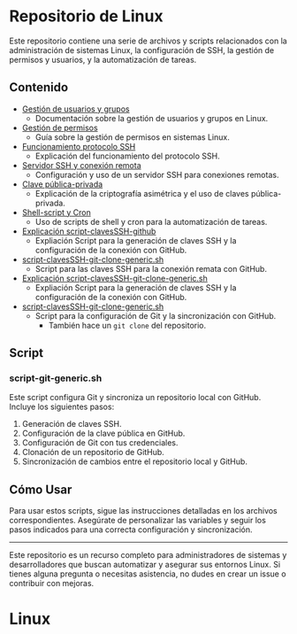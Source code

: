 # Repositorio de Linux

Este repositorio contiene una serie de archivos y scripts relacionados con la administración de sistemas Linux, la configuración de SSH, la gestión de permisos y usuarios, y la automatización de tareas.

## Contenido

- [Gestión de usuarios y grupos](./Gestion-de-usuarios-y-grupos.md)
    - Documentación sobre la gestión de usuarios y grupos en Linux.
- [Gestión de permisos](./Gestion-de-permisos.md)
    - Guía sobre la gestión de permisos en sistemas Linux.
- [Funcionamiento protocolo SSH](./FuncionamientoprotocoloSSH.md)
    - Explicación del funcionamiento del protocolo SSH.
- [Servidor SSH y conexión remota](./ServidorSSH_conexion-remota.md)
    -  Configuración y uso de un servidor SSH para conexiones remotas.
- [Clave pública-privada](./clave-publica-privada.md)
    - Explicación de la criptografía asimétrica y el uso de claves pública-privada.
- [Shell-script y Cron](./Shell-script_y_Cron.md)
    - Uso de scripts de shell y cron para la automatización de tareas.
- [Explicación script-clavesSSH-github](./script-clavesSSH-github.md)
    - Expliación Script para la generación de claves SSH y la configuración de la conexión con GitHub.
- [script-clavesSSH-git-clone-generic.sh](./script-clavesSSH-github.sh)
    - Script para las claves SSH para la conexión remata con GitHub.
- [Explicación script-clavesSSH-git-clone-generic.sh](./script-clavesSSH-git-clone-generic.md)
    - Expliación Script para la generación de claves SSH y la configuración de la conexión con GitHub.
- [script-clavesSSH-git-clone-generic.sh](./script-clavesSSH-git-clone-generic.sh)
    - Script para la configuración de Git y la sincronización con GitHub.
        - También hace un `git clone` del repositorio.

## Script

### script-git-generic.sh

Este script configura Git y sincroniza un repositorio local con GitHub. Incluye los siguientes pasos:
1. Generación de claves SSH.
2. Configuración de la clave pública en GitHub.
3. Configuración de Git con tus credenciales.
4. Clonación de un repositorio de GitHub.
5. Sincronización de cambios entre el repositorio local y GitHub.

## Cómo Usar

Para usar estos scripts, sigue las instrucciones detalladas en los archivos correspondientes. Asegúrate de personalizar las variables y seguir los pasos indicados para una correcta configuración y sincronización.

---

Este repositorio es un recurso completo para administradores de sistemas y desarrolladores que buscan automatizar y asegurar sus entornos Linux. Si tienes alguna pregunta o necesitas asistencia, no dudes en crear un issue o contribuir con mejoras.

# Linux
